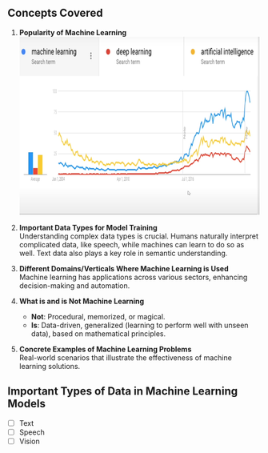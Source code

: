 ## Concepts Covered

1. **Popularity of Machine Learning**  
   ![Comparison](images/ml-vs-dp-vs-ai.png)

2. **Important Data Types for Model Training**  
   Understanding complex data types is crucial. Humans naturally interpret complicated data, like speech, while machines can learn to do so as well. Text data also plays a key role in semantic understanding.

3. **Different Domains/Verticals Where Machine Learning is Used**  
   Machine learning has applications across various sectors, enhancing decision-making and automation.

4. **What is and is Not Machine Learning**  
   - **Not**: Procedural, memorized, or magical.
   - **Is**: Data-driven, generalized (learning to perform well with unseen data), based on mathematical principles.

5. **Concrete Examples of Machine Learning Problems**  
   Real-world scenarios that illustrate the effectiveness of machine learning solutions.

## Important Types of Data in Machine Learning Models

- [ ] Text
- [ ] Speech
- [ ] Vision

